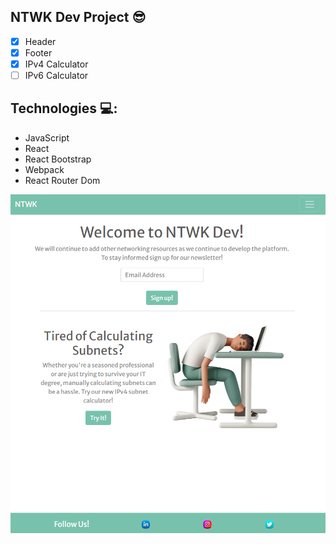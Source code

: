 ## NTWK Dev Project 😎
- [X] Header
- [X] Footer
- [X] IPv4 Calculator
- [ ] IPv6 Calculator

## Technologies 💻:
- JavaScript
- React
- React Bootstrap
- Webpack
- React Router Dom

<img src="./static/assets/images/PortfolioSS.png"/>
